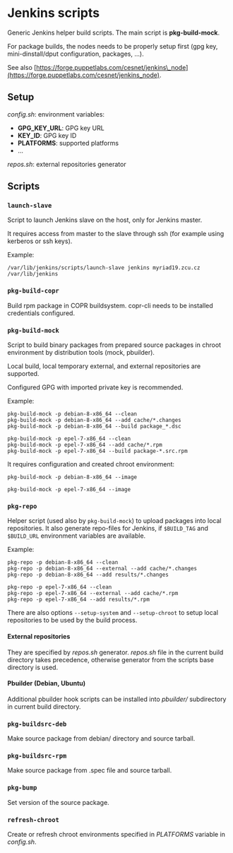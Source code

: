 # Jenkins scripts

Generic Jenkins helper build scripts. The main script is **pkg-build-mock**.

For package builds, the nodes needs to be properly setup first (gpg key, mini-dinstall/dput configuration, packages, ...).

See also [https://forge.puppetlabs.com/cesnet/jenkins\_node](https://forge.puppetlabs.com/cesnet/jenkins_node).

## Setup

*config.sh*: environment variables:

 * **GPG\_KEY\_URL**: GPG key URL
 * **KEY\_ID**: GPG key ID
 * **PLATFORMS**: supported platforms
 * ...

*repos.sh*: external repositories generator

## Scripts

### `launch-slave`

Script to launch Jenkins slave on the host, only for Jenkins master.

It requires access from master to the slave through ssh (for example using kerberos or ssh keys).

Example:

    /var/lib/jenkins/scripts/launch-slave jenkins myriad19.zcu.cz /var/lib/jenkins

### `pkg-build-copr`

Build rpm package in COPR buildsystem. copr-cli needs to be installed credentials configured.

### `pkg-build-mock`

Script to build binary packages from prepared source packages in chroot
environment by distribution tools (mock, pbuilder).

Local build, local temporary external, and external repositories are supported.

Configured GPG with imported private key is recommended.

Example:

    pkg-build-mock -p debian-8-x86_64 --clean
    pkg-build-mock -p debian-8-x86_64 --add cache/*.changes
    pkg-build-mock -p debian-8-x86_64 --build package_*.dsc

    pkg-build-mock -p epel-7-x86_64 --clean
    pkg-build-mock -p epel-7-x86_64 --add cache/*.rpm
    pkg-build-mock -p epel-7-x86_64 --build package-*.src.rpm

It requires configuration and created chroot environment:

    pkg-build-mock -p debian-8-x86_64 --image

    pkg-build-mock -p epel-7-x86_64 --image

### `pkg-repo`

Helper script (used also by `pkg-build-mock`) to upload packages into local repositories. It also generate repo-files for Jenkins, if `$BUILD_TAG` and `$BUILD_URL` environment variables are available.

Example:

    pkg-repo -p debian-8-x86_64 --clean
    pkg-repo -p debian-8-x86_64 --external --add cache/*.changes
    pkg-repo -p debian-8-x86_64 --add results/*.changes

    pkg-repo -p epel-7-x86_64 --clean
    pkg-repo -p epel-7-x86_64 --external --add cache/*.rpm
    pkg-repo -p epel-7-x86_64 --add results/*.rpm

There are also options `--setup-system` and `--setup-chroot` to setup local repositories to be used by the build process.

#### External repositories

They are specified by *repos.sh* generator. *repos.sh* file in the current build directory takes precedence, otherwise generator from the scripts base directory is used.

#### Pbuilder (Debian, Ubuntu)

Additional pbuilder hook scripts can be installed into *pbuilder/* subdirectory in current build directory.

### `pkg-buildsrc-deb`

Make source package from debian/ directory and source tarball.

### `pkg-buildsrc-rpm`

Make source package from .spec file and source tarball.

### `pkg-bump`

Set version of the source package.

### `refresh-chroot`

Create or refresh chroot environments specified in *PLATFORMS* variable in *config.sh*.
